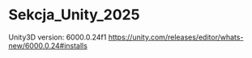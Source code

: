 # Sekcja_Unity_2025

Unity3D version: 6000.0.24f1
https://unity.com/releases/editor/whats-new/6000.0.24#installs
